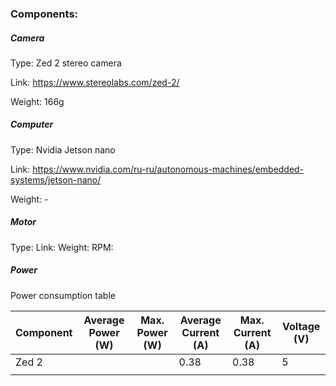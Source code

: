 ### Components:

##### Camera

Type: Zed 2 stereo camera

Link: https://www.stereolabs.com/zed-2/

Weight: 166g

##### <span class='orange'>Computer</span>

Type: Nvidia Jetson nano

Link: https://www.nvidia.com/ru-ru/autonomous-machines/embedded-systems/jetson-nano/

Weight: -

##### <span class='orange'>Motor</span>

Type:
Link:
Weight:
RPM:

##### <span class='orange'>Power</span>

<span class='orange'>Power consumption table</span>

| Component | Average Power (W) | Max. Power (W) | Average Current (A) | Max. Current (A) |   Voltage (V)  | 
| --------- | ----------------- | -------------- | ------------------- | ---------------- | --- |
| Zed 2     |                   |                | 0.38                | 0.38             |  5   |
|           |                   |                |                     |                  |     |
